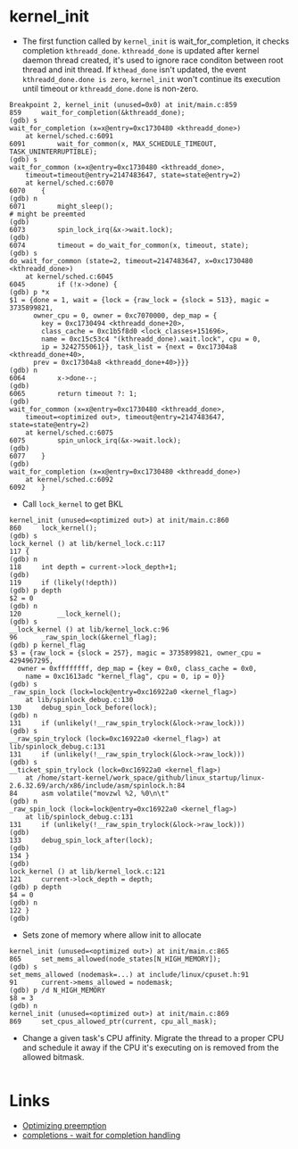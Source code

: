 # kernel_init

* The first function called by `kernel_init` is wait_for_completion, it checks completion `kthreadd_done`. `kthreadd_done` is updated after kernel daemon thread created, it's used to ignore race conditon between root thread and init thread. If `kthead_done` isn't updated, the event `kthreadd_done.done is zero`, `kernel_init` won't continue its execution until timeout or `kthreadd_done.done` is non-zero.

```kernel_init
Breakpoint 2, kernel_init (unused=0x0) at init/main.c:859
859		wait_for_completion(&kthreadd_done);
(gdb) s
wait_for_completion (x=x@entry=0xc1730480 <kthreadd_done>)
    at kernel/sched.c:6091
6091		wait_for_common(x, MAX_SCHEDULE_TIMEOUT, TASK_UNINTERRUPTIBLE);
(gdb) s
wait_for_common (x=x@entry=0xc1730480 <kthreadd_done>, 
    timeout=timeout@entry=2147483647, state=state@entry=2)
    at kernel/sched.c:6070
6070	{
(gdb) n
6071		might_sleep();                                                    # might be preemted
(gdb) 
6073		spin_lock_irq(&x->wait.lock);
(gdb) 
6074		timeout = do_wait_for_common(x, timeout, state);
(gdb) s
do_wait_for_common (state=2, timeout=2147483647, x=0xc1730480 <kthreadd_done>)
    at kernel/sched.c:6045
6045		if (!x->done) {
(gdb) p *x
$1 = {done = 1, wait = {lock = {raw_lock = {slock = 513}, magic = 3735899821, 
      owner_cpu = 0, owner = 0xc7070000, dep_map = {
        key = 0xc1730494 <kthreadd_done+20>, 
        class_cache = 0xc1b5f8d0 <lock_classes+151696>, 
        name = 0xc15c53c4 "(kthreadd_done).wait.lock", cpu = 0, 
        ip = 3242755061}}, task_list = {next = 0xc17304a8 <kthreadd_done+40>, 
      prev = 0xc17304a8 <kthreadd_done+40>}}}
(gdb) n
6064		x->done--;
(gdb) 
6065		return timeout ?: 1;
(gdb) 
wait_for_common (x=x@entry=0xc1730480 <kthreadd_done>, 
    timeout=<optimized out>, timeout@entry=2147483647, state=state@entry=2)
    at kernel/sched.c:6075
6075		spin_unlock_irq(&x->wait.lock);
(gdb) 
6077	}
(gdb) 
wait_for_completion (x=x@entry=0xc1730480 <kthreadd_done>)
    at kernel/sched.c:6092
6092	}
```

* Call `lock_kernel` to get BKL

```lock_kernel
kernel_init (unused=<optimized out>) at init/main.c:860
860		lock_kernel();
(gdb) s
lock_kernel () at lib/kernel_lock.c:117
117	{
(gdb) n
118		int depth = current->lock_depth+1;
(gdb) 
119		if (likely(!depth))
(gdb) p depth
$2 = 0
(gdb) n
120			__lock_kernel();
(gdb) s
__lock_kernel () at lib/kernel_lock.c:96
96		_raw_spin_lock(&kernel_flag);
(gdb) p kernel_flag 
$3 = {raw_lock = {slock = 257}, magic = 3735899821, owner_cpu = 4294967295, 
  owner = 0xffffffff, dep_map = {key = 0x0, class_cache = 0x0, 
    name = 0xc1613adc "kernel_flag", cpu = 0, ip = 0}}
(gdb) s
_raw_spin_lock (lock=lock@entry=0xc16922a0 <kernel_flag>)
    at lib/spinlock_debug.c:130
130		debug_spin_lock_before(lock);
(gdb) n
131		if (unlikely(!__raw_spin_trylock(&lock->raw_lock)))
(gdb) s
__raw_spin_trylock (lock=0xc16922a0 <kernel_flag>) at lib/spinlock_debug.c:131
131		if (unlikely(!__raw_spin_trylock(&lock->raw_lock)))
(gdb) s
__ticket_spin_trylock (lock=0xc16922a0 <kernel_flag>)
    at /home/start-kernel/work_space/github/linux_startup/linux-2.6.32.69/arch/x86/include/asm/spinlock.h:84
84		asm volatile("movzwl %2, %0\n\t"
(gdb) n
_raw_spin_lock (lock=lock@entry=0xc16922a0 <kernel_flag>)
    at lib/spinlock_debug.c:131
131		if (unlikely(!__raw_spin_trylock(&lock->raw_lock)))
(gdb) 
133		debug_spin_lock_after(lock);
(gdb) 
134	}
(gdb) 
lock_kernel () at lib/kernel_lock.c:121
121		current->lock_depth = depth;
(gdb) p depth
$4 = 0
(gdb) n
122	}
(gdb) 
```

* Sets zone of memory where allow init to allocate

```
kernel_init (unused=<optimized out>) at init/main.c:865
865		set_mems_allowed(node_states[N_HIGH_MEMORY]);
(gdb) s
set_mems_allowed (nodemask=...) at include/linux/cpuset.h:91
91		current->mems_allowed = nodemask;
(gdb) p /d N_HIGH_MEMORY
$8 = 3
(gdb) n
kernel_init (unused=<optimized out>) at init/main.c:869
869		set_cpus_allowed_ptr(current, cpu_all_mask);
```

* Change a given task's CPU affinity. Migrate the thread to a proper CPU and schedule it away if the CPU it's executing on is removed from the allowed bitmask.

```
```

# Links
* [Optimizing preemption](https://lwn.net/Articles/563185/)
* [completions - wait for completion handling](https://www.kernel.org/doc/Documentation/scheduler/completion.txt)
